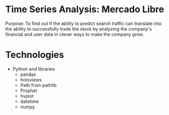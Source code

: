 # Time Series Analysis: Mercado Libre

Purpose: To find out if the ability to predict search traffic can translate into the ability to successfully trade the stock by analyzing the company's financial and user data in clever ways to make the company grow.

# Technologies

* Python and libraries
  - pandas
  - holoviews
  - Path from pathlib
  - Prophet
  - hvplot
  - datetime
  - numpy
  


